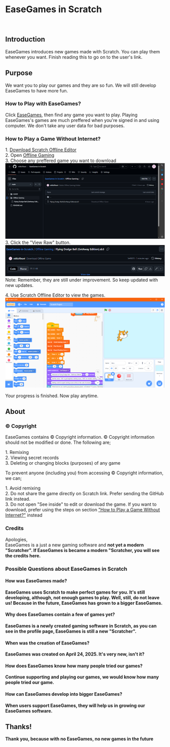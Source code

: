 <h1>EaseGames in Scratch</h1>
<br>
<h2>Introduction</h2>
<p>EaseGames introduces new games made with Scratch. You can play them whenever you want. Finish reading this to go on to the user's link.</p>

<h2>Purpose</h2>
<p>We want you to play our games and they are so fun. We will still develop EaseGames to have more fun.</p>

<h3>How to Play with EaseGames?</h3>
Click <a href="https://scratch.mit.edu/users/EaseGames/">EaseGames</a>, then find any game you want to play.
Playing EaseGames's games are much preffered when you're signed in and using computer. We don't take any user data for bad purposes.

<h3>How to Play a Game Without Internet?</h3>
<p>1. <a href="https://scratch.mit.edu/download">Download Scratch Offline Editor</a>
<br>2. Open <a href="Offline Gaming">Offline Gaming</a>
<br>3. Choose any preffered game you want to download
  <br><img src="GUIDE/offline.png">
<br>3. Click the "View Raw" button.
  <br> <img src="GUIDE/raw.png">
<p">Note: Remember, they are still under improvement. So keep updated with new updates.</p>
<p>4. Use Scratch Offline Editor to view the games.
  <br> <img src="GUIDE/download.png">
<p>Your progress is finished. Now play anytime.</p>

<h2>About</h2>
<h3>© Copyright</h3>
EaseGames contains © Copyright information. © Copyright information should not be modified or done. The following are;
<p>1. Remixing<br>2. Viewing secret records<br>3. Deleting or changing blocks (purposes) of any game</p>
To prevent anyone (including you) from accessing © Copyright information, we can;
<p>1. Avoid remixing<br>2. Do not share the game directly on Scratch link. Prefer sending the GitHub link instead.<br>3. Do not open "See inside" to edit or download the game. If you want to download, prefer using the steps on section <a href="readme-ov-file#how-to-play-a-game-without-internet">"How to Play a Game Without Internet?"</a> instead</p>
<h3>Credits</h3>
<p>Apologies,<br>EaseGames is a just a new gaming software and <strong>not yet a modern "Scratcher". If EaseGames is became a modern "Scratcher, you will see the credits here.</p>
<h3>Possible Questions about EaseGames in Scratch</h3>
<h4>How was EaseGames made?</h4>
<p>EaseGames <strong>uses Scratch to make perfect games</strong> for you. It's still developing, although, not enough games to play. Well, still, do not leave us! Because in the future, EaseGames has grown to a bigger EaseGames.</p>
<h4>Why does EaseGames contain a few of games yet?</h4>
<p>EaseGames is a <strong>newly created gaming software in Scratch</strong>, as you can see in the profile page, EaseGames is still a new "Scratcher".</p>
<h4>When was the creation of EaseGames?</h4>
<p>EaseGames was created on <strong>April 24, 2025</strong>. It's very new, isn't it?</p>
<h4>How does EaseGames know how many people tried our games?</h4>
<p><strong>Continue supporting and playing our games</strong>, we would know how many people tried our game.</p>
<h4>How can EaseGames develop into bigger EaseGames?</h4>
<p>When users support EaseGames, they will help us in growing our EaseGames software.</p>
<h2>Thanks!</h2>
<p>Thank you, because with <strong>no EaseGames</strong>, <strong>no new games</strong> in the future</p>
